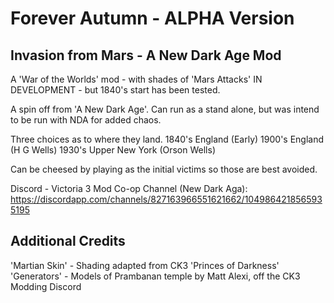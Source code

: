 # Forever Autumn - ALPHA Version
## Invasion from Mars - A New Dark Age Mod
A 'War of the Worlds' mod - with shades of 'Mars Attacks' 
IN DEVELOPMENT - but 1840's start has been tested.

A spin off from 'A New Dark Age'. Can run as a stand alone, but was intend to be run with NDA for added chaos.

Three choices as to where they land.
1840's England (Early)
1900's England (H G Wells)
1930's Upper New York (Orson Wells)

Can be cheesed by playing as the initial victims so those are best avoided.

Discord - Victoria 3 Mod Co-op Channel (New Dark Aga): 
https://discordapp.com/channels/827163966551621662/1049864218565935195 

## Additional Credits
'Martian Skin' - Shading adapted from CK3 'Princes of Darkness'  
'Generators' - Models of Prambanan temple by Matt Alexi, off the CK3 Modding Discord
